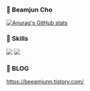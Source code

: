 ### 👋 Beamjun Cho

[![Anurag's GitHub stats](https://github-readme-stats.vercel.app/api?username=BeamjunCho9&show_icons=true)](https://github.com/anuraghazra/github-readme-stats)

### 💪 Skills </br>
<img src="https://img.shields.io/badge/Android-3DDC84?style=flat-square&logo=Android&logoColor=white"/> <img src="https://img.shields.io/badge/Python-3766AB?style=flat-square&logo=Python&logoColor=white"/></a>

### 📗 BLOG
https://beeamjunn.tistory.com/

<!--
**BeamjunCho9/BeamjunCho9** is a ✨ _special_ ✨ repository because its `README.md` (this file) appears on your GitHub profile.

Here are some ideas to get you started:

- 🔭 I’m currently working on ...
- 🌱 I’m currently learning android
- 👯 I’m looking to collaborate on ...
- 🤔 I’m looking for help with ...
- 💬 Ask me about ...
- 📫 How to reach me: ...
- 😄 Pronouns: ...
- ⚡ Fun fact: ...
-->
